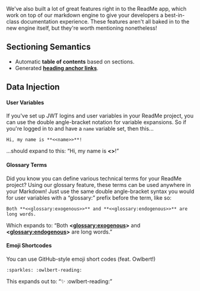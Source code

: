 We've also built a lot of great features right in to the ReadMe app, which work on top of our markdown engine to give your developers a best-in-class documentation experience. These features aren't all baked in to the new engine itself, but they're worth mentioning nonetheless!

## Sectioning Semantics

- Automatic **table of contents** based on sections.
- Generated **[heading anchor links](doc:headings#section-incremented-anchors)**.

## Data Injection

#### User Variables

If you've set up JWT logins and user variables in your ReadMe project, you can use the double angle-bracket notation for variable expansions. So if you're logged in to and have a `name` variable set, then this...

    Hi, my name is **<<name>>**!

...should expand to this: “Hi, my name is **<<name>>**!”

#### Glossary Terms

Did you know you can define various technical terms for your ReadMe project? Using our glossary feature, these terms can be used anywhere in your Markdown! Just use the same double angle-bracket syntax you would for user variables with a “glossary:” prefix before the term, like so:

    Both **<<glossary:exogenous>>** and **<<glossary:endogenous>>** are long words.

Which expands to: “Both **<<glossary:exogenous>>** and **<<glossary:endogenous>>** are long words.”

#### Emoji Shortcodes

You can use GitHub-style emoji short codes (feat. Owlbert!)

    :sparkles: :owlbert-reading:

This expands out to: “:sparkles: :owlbert-reading:”
